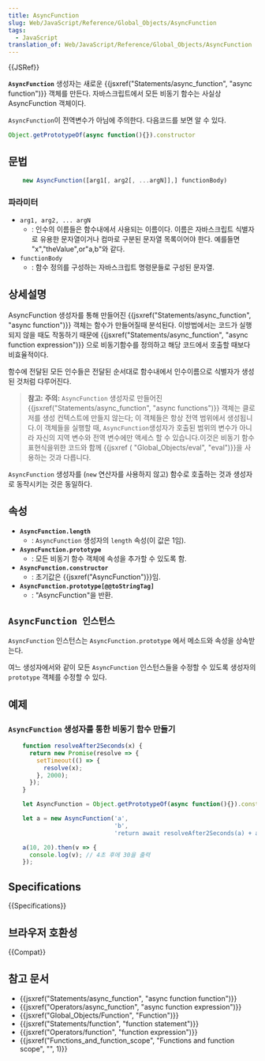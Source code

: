 ```yaml
---
title: AsyncFunction
slug: Web/JavaScript/Reference/Global_Objects/AsyncFunction
tags:
  - JavaScript
translation_of: Web/JavaScript/Reference/Global_Objects/AsyncFunction
---
```


{{JSRef}}

**`AsyncFunction`** 생성자는 새로운 {{jsxref("Statements/async_function", "async function")}} 객체를 만든다. 자바스크립트에서 모든 비동기 함수는 사실상 AsyncFunction 객체이다.

`AsyncFunction`이 전역변수가 아님에 주의한다. 다음코드를 보면 알 수 있다.

```js
Object.getPrototypeOf(async function(){}).constructor
```

## 문법

```js
    new AsyncFunction([arg1[, arg2[, ...argN]],] functionBody)
```

### 파라미터

- `arg1, arg2, ... argN`
  - : 인수의 이름들은 함수내에서 사용되는 이름이다. 이름은 자바스크립트 식별자 로 유용한 문자열이거나 컴마로 구분된 문자열 목록이어야 한다. 예를들면 "x","theValue",or"a,b"와 같다.
- `functionBody`
  - : 함수 정의를 구성하는 자바스크립트 명령문들로 구성된 문자열.

## 상세설명

AsyncFunction 생성자를 통해 만들어진 {{jsxref("Statements/async_function", "async function")}} 객체는 함수가 만들어질때 분석된다. 이방법에서는 코드가 실행되지 않을 때도 작동하기 때문에 {{jsxref("Statements/async_function", "async function expression")}} 으로 비동기함수를 정의하고 해당 코드에서 호출할 때보다 비효율적이다.

함수에 전달된 모든 인수들은 전달된 순서대로 함수내에서 인수이름으로 식별자가 생성된 것처럼 다루어진다.

> **참고:** **주의:** `AsyncFunction` 생성자로 만들어진 {{jsxref("Statements/async_function", "async functions")}} 객체는 클로저를 생성 컨텍스트에 만들지 않는다; 이 객체들은 항상 전역 범위에서 생성됩니다.이 객체들을 실행할 때, `AsyncFunction`생성자가 호출된 범위의 변수가 아니라 자신의 지역 변수와 전역 변수에만 액세스 할 수 있습니다.이것은 비동기 함수 표현식을위한 코드와 함께 {{jsxref ( "Global_Objects/eval", "eval")}}을 사용하는 것과 다릅니다.

`AsyncFunction` 생성자를 (`new` 연산자를 사용하지 않고) 함수로 호출하는 것과 생성자로 동작시키는 것은 동일하다.

## 속성

- **`AsyncFunction.length`**
  - : `AsyncFunction` 생성자의 `length` 속성(이 값은 1임).
- **`AsyncFunction.prototype`**
  - : 모든 비동기 함수 객체에 속성을 추가할 수 있도록 함.
- **`AsyncFunction.constructor`**
  - : 초기값은 {{jsxref("AsyncFunction")}}임.
- **`AsyncFunction.prototype[@@toStringTag]`**
  - : "AsyncFunction"을 반환.

## `AsyncFunction 인스턴스`

`AsyncFunction` 인스턴스는 `AsyncFunction.prototype` 에서 메소드와 속성을 상속받는다.

여느 생성자에서와 같이 모든 `AsyncFunction` 인스턴스들을 수정할 수 있도록 생성자의 `prototype` 객체를 수정할 수 있다.

## 예제

### `AsyncFunction` 생성자를 통한 비동기 함수 만들기

```js
    function resolveAfter2Seconds(x) {
      return new Promise(resolve => {
        setTimeout(() => {
          resolve(x);
        }, 2000);
      });
    }

    let AsyncFunction = Object.getPrototypeOf(async function(){}).constructor

    let a = new AsyncFunction('a',
                              'b',
                              'return await resolveAfter2Seconds(a) + await resolveAfter2Seconds(b);');

    a(10, 20).then(v => {
      console.log(v); // 4초 후에 30을 출력
    });
```

## Specifications

{{Specifications}}

## 브라우저 호환성

{{Compat}}

## 참고 문서

- {{jsxref("Statements/async_function", "async function function")}}
- {{jsxref("Operators/async_function", "async function expression")}}
- {{jsxref("Global_Objects/Function", "Function")}}
- {{jsxref("Statements/function", "function statement")}}
- {{jsxref("Operators/function", "function expression")}}
- {{jsxref("Functions_and_function_scope", "Functions and function scope", "", 1)}}
